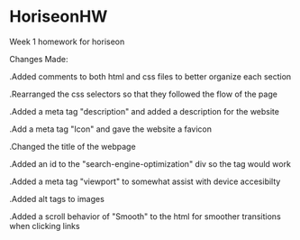 # HoriseonHW
Week 1 homework for horiseon 

Changes Made:

.Added comments to both html and css files to better organize each section

.Rearranged the css selectors so that they followed the flow of the page

.Added a meta tag "description" and added a description for the website

.Add a meta tag "Icon" and gave the website a favicon

.Changed the title of the webpage 

.Added an id to the "search-engine-optimization" div so the <a> tag would work

.Added a meta tag "viewport" to somewhat assist with device accesibilty 

.Added alt tags to images

.Added a scroll behavior of "Smooth" to the html for smoother transitions when clicking links


